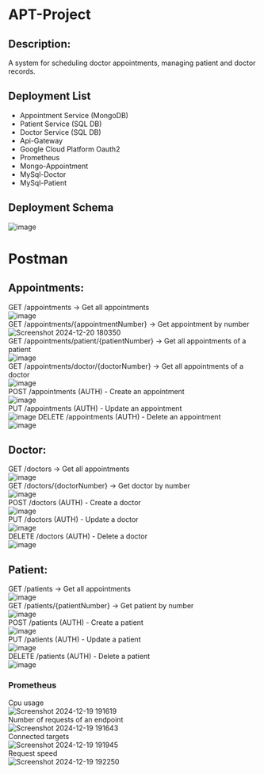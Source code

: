 # APT-Project
## Description:
A system for scheduling doctor appointments, managing patient and doctor records.
## Deployment List
- Appointment Service (MongoDB)   
- Patient Service (SQL DB)  
- Doctor Service (SQL DB)  
- Api-Gateway  
- Google Cloud Platform Oauth2  
- Prometheus  
- Mongo-Appointment  
- MySql-Doctor
- MySql-Patient  
## Deployment Schema
![image](https://github.com/user-attachments/assets/d02af998-fa65-4032-ac63-b6822b87818b)
# Postman
## Appointments:
GET /appointments -> Get all appointments  
![image](https://github.com/user-attachments/assets/b6ea0944-5082-48e4-a800-4268181b4d42)  
GET /appointments/{appointmentNumber} -> Get appointment by number  
![Screenshot 2024-12-20 180350](https://github.com/user-attachments/assets/3d661379-8100-4db6-9425-fc51369c943a)  
GET /appointments/patient/{patientNumber} -> Get all appointments of a patient  
![image](https://github.com/user-attachments/assets/47f32928-96e3-4274-b5ac-89371a872814)  
GET /appointments/doctor/{doctorNumber} -> Get all appointments of a doctor  
![image](https://github.com/user-attachments/assets/fb464378-e649-4f2e-9043-7209d9bbcf76)  
POST /appointments (AUTH) - Create an appointment  
![image](https://github.com/user-attachments/assets/d1b4cdd3-a11f-4e8f-9ffa-5053b3a9541d)  
PUT /appointments (AUTH) - Update an appointment  
![image](https://github.com/user-attachments/assets/20db6aa1-4743-47cc-a4f4-994425a88fc7)
DELETE /appointments (AUTH) - Delete an appointment  
![image](https://github.com/user-attachments/assets/10e2a3ad-416e-4584-bdaa-ebe531fef1b2)  
## Doctor:
GET /doctors -> Get all appointments  
![image](https://github.com/user-attachments/assets/e1496f37-0e58-44cb-984f-f5c79bc977ef)  
GET /doctors/{doctorNumber} -> Get doctor by number  
![image](https://github.com/user-attachments/assets/143f04f7-8265-46d0-bbe7-a95b1770c33e)  
POST /doctors (AUTH) - Create a doctor  
![image](https://github.com/user-attachments/assets/6c57e72a-efd8-467c-b595-9fd0f8a6eef2)  
PUT /doctors (AUTH) - Update a doctor  
![image](https://github.com/user-attachments/assets/8b117646-f54b-4e64-9679-577c2f98f3a7)  
DELETE /doctors (AUTH) - Delete a doctor  
![image](https://github.com/user-attachments/assets/abecbfff-3f83-4551-979a-d8e536b8b702)  

## Patient:
GET /patients -> Get all appointments  
![image](https://github.com/user-attachments/assets/a68e1519-8a49-428f-9b0b-2c175266dfe4)  
GET /patients/{patientNumber} -> Get patient by number  
![image](https://github.com/user-attachments/assets/20ea69dc-3441-402c-aca7-7ebfb5b186fc)  
POST /patients (AUTH) - Create a patient  
![image](https://github.com/user-attachments/assets/b7241115-4c5e-411c-ada2-1af9118fc1a7)  
PUT /patients (AUTH) - Update a patient  
![image](https://github.com/user-attachments/assets/21d03b3d-3fa5-4b4b-a90c-cb50f10401f9)  
DELETE /patients (AUTH) - Delete a patient  
![image](https://github.com/user-attachments/assets/18fb565f-4414-4aed-bd10-b270900828a6)  

### Prometheus
Cpu usage  
![Screenshot 2024-12-19 191619](https://github.com/user-attachments/assets/de72f5c0-b1ab-4d94-a749-0993efe0cae8)  
Number of requests of an endpoint  
![Screenshot 2024-12-19 191643](https://github.com/user-attachments/assets/507222ee-1b1e-4356-8472-0640d6429552)  
Connected targets  
![Screenshot 2024-12-19 191945](https://github.com/user-attachments/assets/a4e51ec2-00c1-4f0c-b7e4-4879a2361305)  
Request speed  
![Screenshot 2024-12-19 192250](https://github.com/user-attachments/assets/138b8060-a097-4c19-82c2-a7e9ad1940f4)  

